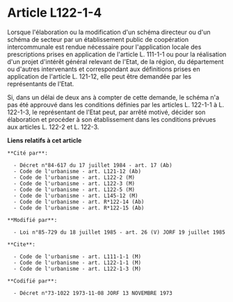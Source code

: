 # Article L122-1-4

Lorsque l'élaboration ou la modification d'un schéma directeur ou d'un schéma de secteur par un établissement public de
coopération intercommunale est rendue nécessaire pour l'application locale des prescriptions prises en application de
l'article L. 111-1-1 ou pour la réalisation d'un projet d'intérêt général relevant de l'Etat, de la région, du département ou
d'autres intervenants et correspondant aux définitions prises en application de l'article L. 121-12, elle peut être demandée
par les représentants de l'Etat.

Si, dans un délai de deux ans à compter de cette demande, le schéma n'a pas été approuvé dans les conditions définies par les
articles L. 122-1-1 à L. 122-1-3, le représentant de l'Etat peut, par arrêté motivé, décider son élaboration et procéder à
son établissement dans les conditions prévues aux articles L. 122-2 et L. 122-3.

**Liens relatifs à cet article**

	**Cité par**:

	  - Décret n°84-617 du 17 juillet 1984 - art. 17 (Ab)
	  - Code de l'urbanisme - art. L121-12 (Ab)
	  - Code de l'urbanisme - art. L122-2 (M)
	  - Code de l'urbanisme - art. L122-3 (M)
	  - Code de l'urbanisme - art. L122-5 (M)
	  - Code de l'urbanisme - art. L145-12 (M)
	  - Code de l'urbanisme - art. R*122-14 (Ab)
	  - Code de l'urbanisme - art. R*122-15 (Ab)

	**Modifié par**:

	  - Loi n°85-729 du 18 juillet 1985 - art. 26 (V) JORF 19 juillet 1985

	**Cite**:

	  - Code de l'urbanisme - art. L111-1-1 (M)
	  - Code de l'urbanisme - art. L122-1-1 (M)
	  - Code de l'urbanisme - art. L122-1-3 (M)

	**Codifié par**:

	  - Décret n°73-1022 1973-11-08 JORF 13 NOVEMBRE 1973

